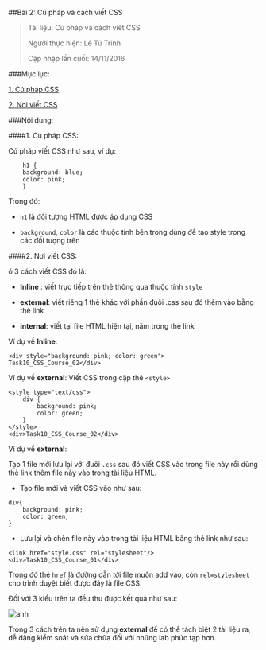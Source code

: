 
##Bài 2: Cú pháp và cách viết CSS

>Tài liệu: Cú pháp và cách viết CSS
>
>Người thực hiện: Lê Tú Trinh
>
>Cập nhập lần cuối: 14/11/2016

###Mục lục:

[1. Cú pháp CSS](#1)

[2. Nơi viết CSS](#2)

###Nội dung:

<a name="1"></a>
####1. Cú pháp CSS:

Cú pháp viết CSS như sau, ví dụ:

```
	h1 {
	background: blue;
	color: pink;
	}
```

Trong đó:

- `h1` là đối tượng HTML được áp dụng CSS

- `background`, `color` là các thuộc tính bên trong dùng để tạo style trong các đối tượng trên

<a name="2"></a>
####2. Nơi viết CSS:

ó 3 cách viết CSS đó là:

- **Inline** : viết trực tiếp trên thẻ thông qua thuộc tính `style`

- **external**: viết riêng 1 thẻ khác với phần đuôi .css sau đó thêm vào bằng thẻ link

- **internal**: viết tại file HTML hiện tại, nằm trong thẻ link

Ví dụ về **Inline**:

```
<div style="background: pink; color: green"> Task10_CSS_Course_02</div>
```
Ví dụ về **external**: Viết CSS trong cặp thẻ `<style>`

```
<style type="text/css">
	div {
		background: pink;
		color: green;
	}
</style>
<div>Task10_CSS_Course_02</div>
```

Ví dụ về **external**:

Tạo 1 file mới lưu lại với đuôi `.css` sau đó viết CSS vào trong file này rồi dùng thẻ link thêm file này vào trong tài liệu HTML.

- Tạo file mới và viết CSS vào như sau:

```
div{
	background: pink;
	color: green; 
}
``` 
- Lưu lại và chèn file này vào trong tài liệu HTML bằng thẻ link như sau:

```
<link href="style.css" rel="stylesheet"/>
<div>Task10_CSS_Course_01</div>
```
Trong đó thẻ `href` là đường dẫn tới file muốn add vào, còn `rel=stylesheet` cho trình duyệt biết được đây là file CSS.

Đối với 3 kiểu trên ta đều thu được kết quả như sau:

![anh](http://i.imgur.com/NOTvEO7.png)

Trong 3 cách trên ta nên sử dụng **external** để có thể tách biệt 2 tài liệu ra, dễ dàng kiểm soát và sửa chữa đối với những lab phức tạp hơn.


